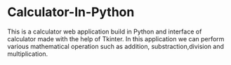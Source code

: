 # Calculator-In-Python
This is a calculator web application build in Python and interface of calculator made with the help of Tkinter.
In this application we can perform various mathematical operation such as addition, substraction,division and multiplication.
